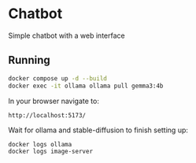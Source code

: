 # Chatbot

Simple chatbot with a web interface

## Running

```bash
docker compose up -d --build
docker exec -it ollama ollama pull gemma3:4b
```

In your browser navigate to:

```
http://localhost:5173/
```

Wait for ollama and stable-diffusion to finish setting up:

```bash
docker logs ollama
docker logs image-server
```
